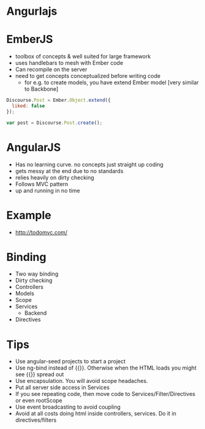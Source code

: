 # Angurlajs

# EmberJS

* toolbox of concepts & well suited for large framework
* uses handlebars to mesh with Ember code
* Can recompile on the server
* need to get concepts conceptualized before writing code
  * for e.g. to create models, you have extend Ember model [very similar to Backbone]

```javascript
Discourse.Post = Ember.Object.extend({
  liked: false
});

var post = Discourse.Post.create();
```


# AngularJS
* Has no learning curve. no concepts just straight up coding
* gets messy at the end due to no standards
* relies heavily on dirty checking
* Follows MVC pattern
* up and running in no time


# Example
* http://todomvc.com/


# Binding

* Two way binding
* Dirty checking
* Controllers
* Models
* Scope
* Services
  * Backend 
* Directives


# Tips

* Use angular-seed projects to start a project
* Use ng-bind instead of {{}}. Otherwise when the HTML loads you might see {{}} spread out
* Use encapsulation. You will avoid scope headaches.
* Put all server side access in Services
* If you see repeating code, then move code to Services/Filter/Directives or even rootScope
* Use event broadcasting to avoid coupling
* Avoid at all costs doing html inside controllers, services. Do it in directives/filters 